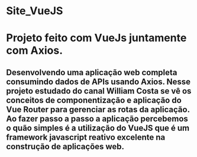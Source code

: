 # Site_VueJS

# Projeto feito com VueJs juntamente com Axios.

## Desenvolvendo uma aplicação web completa consumindo dados de APIs usando Axios. Nesse projeto estudado do canal William Costa se vê os conceitos de componentização e aplicação do Vue Router para gerenciar as rotas da aplicação. Ao fazer passo a passo a aplicação percebemos o quão simples é a utilização do VueJS que é um framework javascript reativo excelente na construção de aplicações web.
